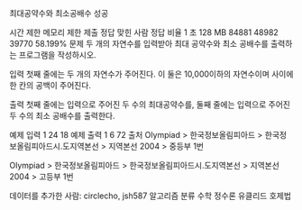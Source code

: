 최대공약수와 최소공배수 성공
 
시간 제한	메모리 제한	제출	정답	맞힌 사람	정답 비율
1 초	128 MB	84881	48982	39770	58.199%
문제
두 개의 자연수를 입력받아 최대 공약수와 최소 공배수를 출력하는 프로그램을 작성하시오.

입력
첫째 줄에는 두 개의 자연수가 주어진다. 이 둘은 10,000이하의 자연수이며 사이에 한 칸의 공백이 주어진다.

출력
첫째 줄에는 입력으로 주어진 두 수의 최대공약수를, 둘째 줄에는 입력으로 주어진 두 수의 최소 공배수를 출력한다.

예제 입력 1 
24 18
예제 출력 1 
6
72
출처
Olympiad > 한국정보올림피아드 > 한국정보올림피아드시․도지역본선 > 지역본선 2004 > 중등부 1번

Olympiad > 한국정보올림피아드 > 한국정보올림피아드시․도지역본선 > 지역본선 2004 > 고등부 1번

데이터를 추가한 사람: circlecho, jsh587
알고리즘 분류
수학
정수론
유클리드 호제법